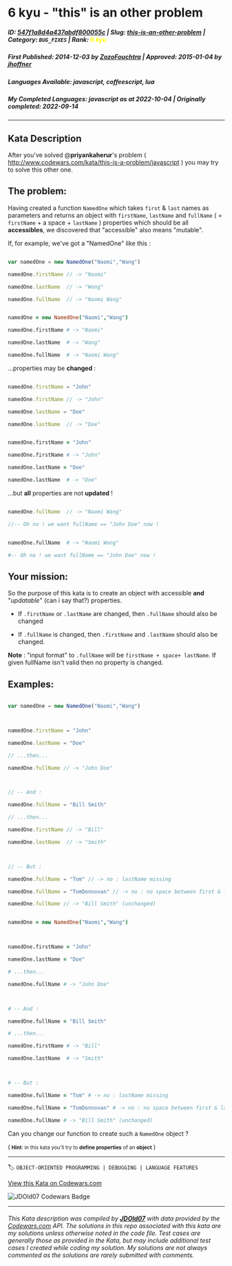 # 6 kyu - "this" is an other problem

##### **ID**: [547f1a8d4a437abdf800055c](https://www.codewars.com/kata/547f1a8d4a437abdf800055c) | **Slug**: [this-is-an-other-problem](https://www.codewars.com/kata/547f1a8d4a437abdf800055c) | **Category**: `BUG_FIXES` | **Rank**: <span style="color:yellow">6 kyu</span>

##### **First Published**: 2014-12-03 ***by*** [ZozoFouchtra](https://www.codewars.com/users/ZozoFouchtra) | **Approved**: 2015-01-04 ***by*** [jhoffner](https://www.codewars.com/users/jhoffner)

##### **Languages Available**: javascript, coffeescript, lua

##### **My Completed Languages**: javascript ***as at*** 2022-10-04 | **Originally completed**: 2022-09-14

---

## Kata Description


After you've solved @**priyankaherur**'s problem ( http://www.codewars.com/kata/this-is-a-problem/javascript ) you may try to solve this other one.



## The problem:



Having created a function `NamedOne` which takes `first` & `last` names as parameters and returns an object with `firstName`, `lastName` and `fullName` ( = `firstName` + a space + `lastName` ) properties which should be all **accessibles**, we discovered that "accessible" also means "mutable".



If, for example, we've got a "NamedOne" like this :

```javascript

var namedOne = new NamedOne("Naomi","Wang")

namedOne.firstName // -> "Naomi"

namedOne.lastName  // -> "Wang"

namedOne.fullName  // -> "Naomi Wang"

```

```coffeescript

namedOne = new NamedOne("Naomi","Wang")

namedOne.firstName # -> "Naomi"

namedOne.lastName  # -> "Wang"

namedOne.fullName  # -> "Naomi Wang"

```

...properties may be **changed** :

```javascript

namedOne.firstName = "John"

namedOne.firstName // -> "John"

namedOne.lastName = "Doe"

namedOne.lastName  // -> "Doe"

```

```coffeescript

namedOne.firstName = "John"

namedOne.firstName # -> "John"

namedOne.lastName = "Doe"

namedOne.lastName  # -> "Doe"

```

...but **all** properties are not **updated** !



```javascript

namedOne.fullName  // -> "Naomi Wang" 

//-- Oh no ! we want fullName == "John Doe" now !

```

```coffeescript

namedOne.fullName  # -> "Naomi Wang" 

#-- Oh no ! we want fullName == "John Doe" now !

```



## Your mission: 



So the purpose of this kata is to create an object with accessible **and** "_updatable_" (can i say that?) properties.



* If `.firstName` or `.lastName` are changed, then `.fullName` should also be changed

* If `.fullName` is changed, then `.firstName` and `.lastName` should also be changed.



**Note** : "input format" to `.fullName` will be `firstName + space+ lastName`. If given fullName isn't valid then no property is changed.



## Examples:

```javascript

var namedOne = new NamedOne("Naomi","Wang")



namedOne.firstName = "John"

namedOne.lastName = "Doe"

// ...then...

namedOne.fullName // -> "John Doe"



// -- And :

namedOne.fullName = "Bill Smith"

// ...then...

namedOne.firstName // -> "Bill"

namedOne.lastName  // -> "Smith"



// -- But :

namedOne.fullName = "Tom" // -> no : lastName missing

namedOne.fullName = "TomDonnovan" // -> no : no space between first & last names

namedOne.fullName // -> "Bill Smith" (unchanged)

```

```coffeescript

namedOne = new NamedOne("Naomi","Wang")



namedOne.firstName = "John"

namedOne.lastName = "Doe"

# ...then...

namedOne.fullName # -> "John Doe"



# -- And :

namedOne.fullName = "Bill Smith"

# ...then...

namedOne.firstName # -> "Bill"

namedOne.lastName  # -> "Smith"



# -- But :

namedOne.fullName = "Tom" # -> no : lastName missing

namedOne.fullName = "TomDonnovan" # -> no : no space between first & last names

namedOne.fullName # -> "Bill Smith" (unchanged)

```



Can you change our function to create such a `NamedOne` object ?



(<small> **Hint**: in this kata you'll try to **define properties** of an **object**</small> )



---


🏷 `OBJECT-ORIENTED PROGRAMMING | DEBUGGING | LANGUAGE FEATURES`


[View this Kata on Codewars.com](https://www.codewars.com/kata/547f1a8d4a437abdf800055c)

![](https://www.codewars.com/users/jdold07/badges/large "JDOld07 Codewars Badge")

---

###### *This Kata description was compiled by [**JDOld07**](https://tpstech.dev) with data provided by the [Codewars.com](https://www.codewars.com) API.  The solutions in this repo associated with this kata are my solutions unless otherwise noted in the code file.  Test cases are generally those as provided in the Kata, but may include additional test cases I created while coding my solution.  My solutions are not always commented as the solutions are rarely submitted with comments.*
